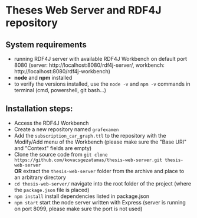 # Theses Web Server and RDF4J repository

## System requirements
- running RDF4J server with available RDF4J Workbench on default port 8080 (server: http://localhost:8080/rdf4j-server/, workbench: http://localhost:8080/rdf4j-workbench)
- **node** and **npm** installed
- to verify the versions installed, use the `node -v` and `npm -v` commands in terminal (cmd, powershell, git bash...)

## Installation steps:
- Access the RDF4J Workbench
- Create a new repository named `grafexamen`
- Add the `subscription_car_graph.ttl` to the repository with the Modify/Add menu of the Workbench (please make sure the "Base URI" and "Context" fields are empty)
- Clone the source code from `git clone https://github.com/kovacsgezatamas/thesis-web-server.git thesis-web-server` <br />
  **OR** extract the `thesis-web-server` folder from the archive and place to an arbitrary directory
- `cd thesis-web-server/` navigate into the root folder of the project (where the `package.json` file is placed)
- `npm install` install dependencies listed in package.json
- `npm start` start the node server written with Express (server is running on port 8099, please make sure the port is not used)

